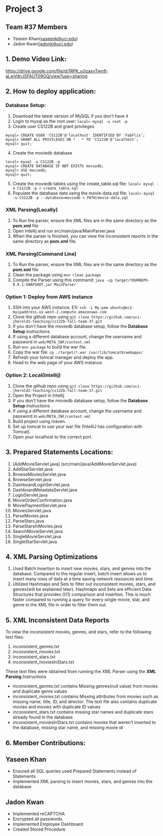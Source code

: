 # Project 3 
## Team #37 Members
- Yaseen Khan(yaseenk@uci.edu)
- Jadon Kwan(jadonk@uci.edu)

## 1. Demo Video Link: 
https://drive.google.com/file/d/1RPK_vJizaxvTwn9-aLwVdnJSFAUT09GQ/view?usp=sharing

## 2. How to deploy application:

### Database Setup:
1. Download the latest version of MySQL if you don't have it
2. Login to mysql as the root user: ```local> mysql -u root -p```
3. Create user CS122B and grant privileges
```
mysql> CREATE USER 'CS122B'@'localhost' IDENTIFIED BY 'FabFlix';
mysql> GRANT ALL PRIVILEGES ON * . * TO 'CS122B'@'localhost';
mysql> quit;
```
4. Create the moviedb database
```
local> mysql -u CS122B -p
mysql> CREATE DATABASE IF NOT EXISTS moviedb;
mysql> USE moviedb;
mysql> quit;
```
5. Create the moviedb tables using the create_table.sql file: ```local> mysql -u CS122B -p < create_table.sql```
6. Populate the database data using the movie-data.sql file: ```local> mysql -u CS122B -p --database=moviedb < PATH/movie-data.sql```

### XML Parsing(Locally)
1. To Run the parser, ensure the XML files are in the same directory as the **pom.xml** file
2. Open Intellij and run src/main/java/MainParser.java 
3. When the parser is finished, you can view the inconsistent reports in the same directory as **pom.xml** file.

### XML Parsing(Command Line)
1. To Run the parser, ensure the XML files are in the same directory as the **pom.xml** file
2. Clean the package using ```mvn clean package```
3. Compile the Parser using this command: ```java -cp target/YOURREPO-0.0.1-SNAPSHOT.jar MainParser``` 


### Option 1: Deploy from AWS instance
1. SSH into your AWS instance. EX: ```ssh -i My.pem ubuntu@ec2-myipaddress.us-west-2.compute.amazonaws.com```
2. Clone the github repo using ```git clone https://github.com/uci-jherold2-teaching/cs122b-fall-team-37.git```
3. If you don't have the moviedb database setup, follow the **Database Setup** instructions
4. If using a different database account, change the username and password in ```web/META_INF/context.xml```
5. Run ```mvn package``` to build the war file.
6. Copy the war file: ```cp ./target/*.war /var/lib/tomcat9/webapps/```
7. Refresh your tomcat manager and deploy the app.
8. Head to the web page of your AWS instance.

### Option 2: Local(Intellij)
1. Clone the github repo using ```git clone https://github.com/uci-jherold2-teaching/cs122b-fall-team-37.git```
2. Open the Project in Intellij
3. If you don't have the moviedb database setup, follow the **Database Setup** instructions
3. If using a different database account, change the username and password in ```web/META_INF/context.xml```
4. Build project using maven.
5. Set up tomcat to use your war file (IntelliJ has configuration with Tomcat).
6. Open your localhost to the correct port.

## 3. Prepared Statements Locations:
1. [AddMovieServlet.java] (src/main/java/AddMovieServlet.java)
2. AddStarServlet.java
3. BrowseMoviesServlet.java
4. BrowseServlet.java
5. DashboardLoginServlet.java
6. DashboardMetadataServlet.java
7. LoginServlet.java
8. MovieOrderConfirmation.java
9. MoviePaymentServlet.java
10. MoviesServlet.java
11. ParseMovies.java
12. ParseStars.java
13. ParseStarsInMovies.java
14. SearchMovieServlet.java
15. SingleMovieServlet.java
16. SingleStarServlet.java

## 4. XML Parsing Optimizations
1. Used Batch Insertion to insert new movies, stars, and genres into the database. Compared to the regular insert, batch insert allows us to insert many rows of data at a time saving network resources and time.
2. Utilized Hashmaps and Sets to filter out inconsistent movies, stars, and genres(will be explained later). Hashmaps and Sets are efficient Data Structures that provides O(1) comparison and insertion. This is much faster compared to running a query for every single movie, star, and genre in the XML file in order to filter them out.


## 5. XML Inconsistent Data Reports
To view the inconsistent movies, genres, and stars, refer to the following text files:
1. inconsistent_genres.txt
2. inconsistent_movies.txt
3. inconsistent_stars.txt
4. inconsistent_moviesInStars.txt

These text files were obtained from running the XML Parser using the **XML Parsing** Instructions

- inconsistent_genres.txt contains Missing genres(null value) from movies and duplicate genre values 
- inconsistent_movies.txt contains Missing attributes from movies such as missing name, title, ID, and director. The text file also contains duplicate movies and movies with duplicate ID values
- inconsistent_stars.txt contains missing star names and duplicate stars already found in the database
- inconsistent_moviesInStars.txt contains movies that weren't inserted to the database, missing star name, and missing movie id  


## 6. Member Contributions:
## Yaseen Khan
- Ensured all SQL queries used Prepared Statements instead of Statements
- Implemented XML parsing to insert movies, stars, and genres into the database

## Jadon Kwan
- Implemented reCAPTCHA
- Encrypted all passwords
- Implemented Employee Dashboard
- Created Stored Procedure

